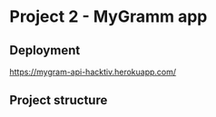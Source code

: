 # Project 2 - MyGramm app

## Deployment
https://mygram-api-hacktiv.herokuapp.com/

## Project structure

```

```
